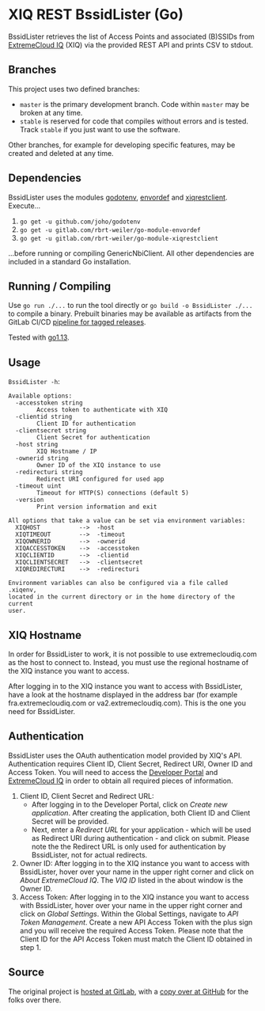 # XIQ REST BssidLister (Go)

BssidLister retrieves the list of Access Points and associated (B)SSIDs from [ExtremeCloud IQ](https://extremecloudiq.com/) (XIQ) via the provided REST API and prints CSV to stdout.

## Branches

This project uses two defined branches:

* `master` is the primary development branch. Code within `master` may be broken at any time.
* `stable` is reserved for code that compiles without errors and is tested. Track `stable` if you just want to use the software.

Other branches, for example for developing specific features, may be created and deleted at any time.

## Dependencies

BssidLister uses the modules [godotenv](https://github.com/joho/godotenv), [envordef](https://gitlab.com/rbrt-weiler/go-module-envordef) and [xiqrestclient](https://gitlab.com/rbrt-weiler/go-module-xiqrestclient). Execute...

1. `go get -u github.com/joho/godotenv`
1. `go get -u gitlab.com/rbrt-weiler/go-module-envordef`
1. `go get -u gitlab.com/rbrt-weiler/go-module-xiqrestclient`

...before running or compiling GenericNbiClient. All other dependencies are included in a standard Go installation.

## Running / Compiling

Use `go run ./...` to run the tool directly or `go build -o BssidLister ./...` to compile a binary. Prebuilt binaries may be available as artifacts from the GitLab CI/CD [pipeline for tagged releases](https://gitlab.com/rbrt-weiler/xiq-rest-bssidlister-go/pipelines?scope=tags).

Tested with [go1.13](https://golang.org/doc/go1.13).

## Usage

`BssidLister -h`:

```text
Available options:
  -accesstoken string
    	Access token to authenticate with XIQ
  -clientid string
    	Client ID for authentication
  -clientsecret string
    	Client Secret for authentication
  -host string
    	XIQ Hostname / IP
  -ownerid string
    	Owner ID of the XIQ instance to use
  -redirecturi string
    	Redirect URI configured for used app
  -timeout uint
    	Timeout for HTTP(S) connections (default 5)
  -version
    	Print version information and exit

All options that take a value can be set via environment variables:
  XIQHOST           -->  -host
  XIQTIMEOUT        -->  -timeout
  XIQOWNERID        -->  -ownerid
  XIQACCESSTOKEN    -->  -accesstoken
  XIQCLIENTID       -->  -clientid
  XIQCLIENTSECRET   -->  -clientsecret
  XIQREDIRECTURI    -->  -redirecturi

Environment variables can also be configured via a file called .xiqenv,
located in the current directory or in the home directory of the current
user.
```

## XIQ Hostname

In order for BssidLister to work, it is not possible to use extremecloudiq.com as the host to connect to. Instead, you must use the regional hostname of the XIQ instance you want to access.

After logging in to the XIQ instance you want to access with BssidLister, have a look at the hostname displayed in the address bar (for example fra.extremecloudiq.com or va2.extremecloudiq.com). This is the one you need for BssidLister.

## Authentication

BssidLister uses the OAuth authentication model provided by XIQ's API. Authentication requires Client ID, Client Secret, Redirect URI, Owner ID and Access Token. You will need to access the [Developer Portal](https://developer.aerohive.com/) and [ExtremeCloud IQ](https://extremecloudiq.com/) in order to obtain all required pieces of information.

1. Client ID, Client Secret and Redirect URL:
   * After logging in to the Developer Portal, click on _Create new application_. After creating the application, both Client ID and Client Secret will be provided.
   * Next, enter a _Redirect URL_ for your application - which will be used as Redirect URI during authentication - and click on submit. Please note the the Redirect URL is only used for authentication by BssidLister, not for actual redirects.
1. Owner ID: After logging in to the XIQ instance you want to access with BssidLister, hover over your name in the upper right corner and click on _About ExtremeCloud IQ_. The _VIQ ID_ listed in the about window is the Owner ID.
1. Access Token: After logging in to the XIQ instance you want to access with BssidLister, hover over your name in the upper right corner and click on _Global Settings_. Within the Global Settings, navigate to _API Token Management_. Create a new API Access Token with the plus sign and you will receive the required Access Token. Please note that the Client ID for the API Access Token must match the Client ID obtained in step 1.

## Source

The original project is [hosted at GitLab](https://gitlab.com/rbrt-weiler/xiq-rest-bssidlister-go), with a [copy over at GitHub](https://github.com/rbrt-weiler/xiq-rest-bssidlister-go) for the folks over there.
